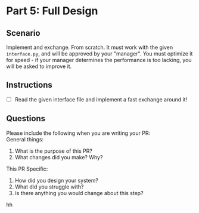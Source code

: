 # Part 5: Full Design

## Scenario
Implement and exchange. From scratch. It must work with the given `interface.py`, and will be approved by your "manager". You must optimize it for speed - 
if your manager determines the performance is too lacking, you will be asked to improve it. 

## Instructions
- [ ] Read the given interface file and implement a fast exchange around it!

## Questions
Please include the following when you are writing your PR:   
General things:   
1. What is the purpose of this PR?
2. What changes did you make? Why?

This PR Specific:
1. How did you design your system?
2. What did you struggle with?
3. Is there anything you would change about this step?


hh
